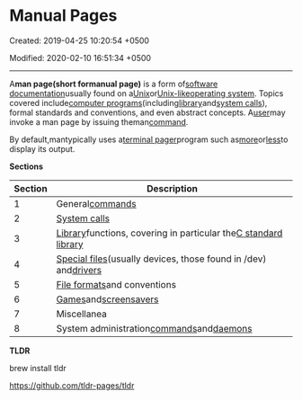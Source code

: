 # Manual Pages

Created: 2019-04-25 10:20:54 +0500

Modified: 2020-02-10 16:51:34 +0500

---

A**man page(short formanual page)** is a form of[software documentation](https://en.wikipedia.org/wiki/Software_documentation)usually found on a[Unix](https://en.wikipedia.org/wiki/Unix)or[Unix-like](https://en.wikipedia.org/wiki/Unix-like)[operating system](https://en.wikipedia.org/wiki/Operating_System). Topics covered include[computer programs](https://en.wikipedia.org/wiki/Computer_program)(including[library](https://en.wikipedia.org/wiki/Library_(computing))and[system calls](https://en.wikipedia.org/wiki/System_call)), formal standards and conventions, and even abstract concepts. A[user](https://en.wikipedia.org/wiki/User_(computing))may invoke a man page by issuing theman[command](https://en.wikipedia.org/wiki/Command_(computing)).



By default,mantypically uses a[terminal pager](https://en.wikipedia.org/wiki/Terminal_pager)program such as[more](https://en.wikipedia.org/wiki/More_(command))or[less](https://en.wikipedia.org/wiki/Less_(Unix))to display its output.



**Sections**

| **Section** | **Description**                                                                                                                                                           |
|------------|------------------------------------------------------------|
| 1           | General[commands](https://en.wikipedia.org/wiki/Command_(computing))                                                                                                     |
| 2           | [System calls](https://en.wikipedia.org/wiki/System_call)                                                                                                                 |
| 3           | [Library](https://en.wikipedia.org/wiki/Library_(computing))functions, covering in particular the[C standard library](https://en.wikipedia.org/wiki/C_standard_library) |
| 4           | [Special files](https://en.wikipedia.org/wiki/Special_file)(usually devices, those found in /dev) and[drivers](https://en.wikipedia.org/wiki/Device_driver)             |
| 5           | [File formats](https://en.wikipedia.org/wiki/File_format)and conventions                                                                                                 |
| 6           | [Games](https://en.wikipedia.org/wiki/Video_game)and[screensavers](https://en.wikipedia.org/wiki/Screensaver)                                                           |
| 7           | Miscellanea                                                                                                                                                               |
| 8           | System administration[commands](https://en.wikipedia.org/wiki/Command_(computing))and[daemons](https://en.wikipedia.org/wiki/Daemon_(computer_software))               |



**TLDR**

brew install tldr



<https://github.com/tldr-pages/tldr>
